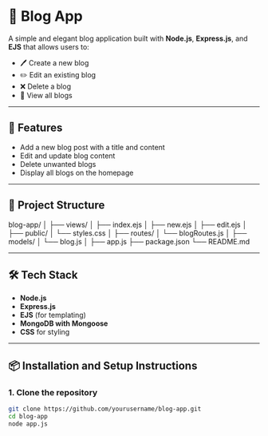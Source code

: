 # 📝 Blog App

A simple and elegant blog application built with **Node.js**, **Express.js**, and **EJS** that allows users to:

- 🖊️ Create a new blog
- ✏️ Edit an existing blog
- ❌ Delete a blog
- 📖 View all blogs

---

## 🚀 Features

- Add a new blog post with a title and content
- Edit and update blog content
- Delete unwanted blogs
- Display all blogs on the homepage

---

## 📁 Project Structure

blog-app/
│
├── views/
│ ├── index.ejs
│ ├── new.ejs
│ ├── edit.ejs
│
├── public/
│ └── styles.css
│
├── routes/
│ └── blogRoutes.js
│
├── models/
│ └── blog.js
│
├── app.js
├── package.json
└── README.md

---

## 🛠️ Tech Stack

- **Node.js**
- **Express.js**
- **EJS** (for templating)
- **MongoDB with Mongoose**
- **CSS** for styling

---

## 📦 Installation and Setup Instructions

### 1. Clone the repository

```bash
git clone https://github.com/yourusername/blog-app.git
cd blog-app
node app.js




